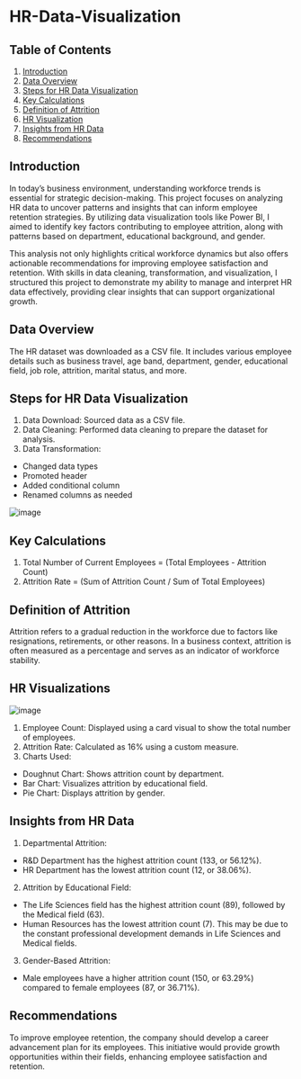 # HR-Data-Visualization

## Table of Contents 
1. [Introduction](introduction)
2. [Data Overview](dataoverview)
3. [Steps for HR Data Visualization](stepsforhrdatavisualization)
4. [Key Calculations](keycalculations)
5. [Definition of Attrition](definitionofattrition)
6. [HR Visualization](hrvisualization)
7. [Insights from HR Data](insightsfromhrdata)
8. [Recommendations](recommendations)

## Introduction
In today’s business environment, understanding workforce trends is essential for strategic decision-making. This project focuses on analyzing HR data to uncover patterns and insights that can inform employee retention strategies. By utilizing data visualization tools like Power BI, I aimed to identify key factors contributing to employee attrition, along with patterns based on department, educational background, and gender.

This analysis not only highlights critical workforce dynamics but also offers actionable recommendations for improving employee satisfaction and retention. With skills in data cleaning, transformation, and visualization, I structured this project to demonstrate my ability to manage and interpret HR data effectively, providing clear insights that can support organizational growth.

## Data Overview
The HR dataset was downloaded as a CSV file. It includes various employee details such as business travel, age band, department, gender, educational field, job role, attrition, marital status, and more.

## Steps for HR Data Visualization
1. Data Download: Sourced data as a CSV file.
2. Data Cleaning: Performed data cleaning to prepare the dataset for analysis.
3. Data Transformation:
-  Changed data types
-  Promoted header
-  Added conditional column
-  Renamed columns as needed
  
![image](https://github.com/user-attachments/assets/91a0cd14-490b-4d16-a322-624bf3164562)

## Key Calculations

1. Total Number of Current Employees = (Total Employees - Attrition Count)
2. Attrition Rate = (Sum of Attrition Count / Sum of Total Employees)

## Definition of Attrition

Attrition refers to a gradual reduction in the workforce due to factors like resignations, retirements, or other reasons. In a business context, attrition is often measured as a percentage and serves as an indicator of workforce stability.

## HR Visualizations

![image](https://github.com/user-attachments/assets/e4e8fbb7-43ac-4be0-b228-7c83d416a4fa)

1. Employee Count: Displayed using a card visual to show the total number of employees.
2. Attrition Rate: Calculated as 16% using a custom measure.
3. Charts Used:
-  Doughnut Chart: Shows attrition count by department.
- Bar Chart: Visualizes attrition by educational field.
- Pie Chart: Displays attrition by gender.
## Insights from HR Data

1. Departmental Attrition:
-  R&D Department has the highest attrition count (133, or 56.12%).
-  HR Department has the lowest attrition count (12, or 38.06%).
2. Attrition by Educational Field:
-  The Life Sciences field has the highest attrition count (89), followed by the Medical field (63).
-  Human Resources has the lowest attrition count (7). This may be due to the constant professional development demands in Life Sciences and Medical fields.
3. Gender-Based Attrition:
-  Male employees have a higher attrition count (150, or 63.29%) compared to female employees (87, or 36.71%).

## Recommendations
To improve employee retention, the company should develop a career advancement plan for its employees. This initiative would provide growth opportunities within their fields, enhancing employee satisfaction and retention.

